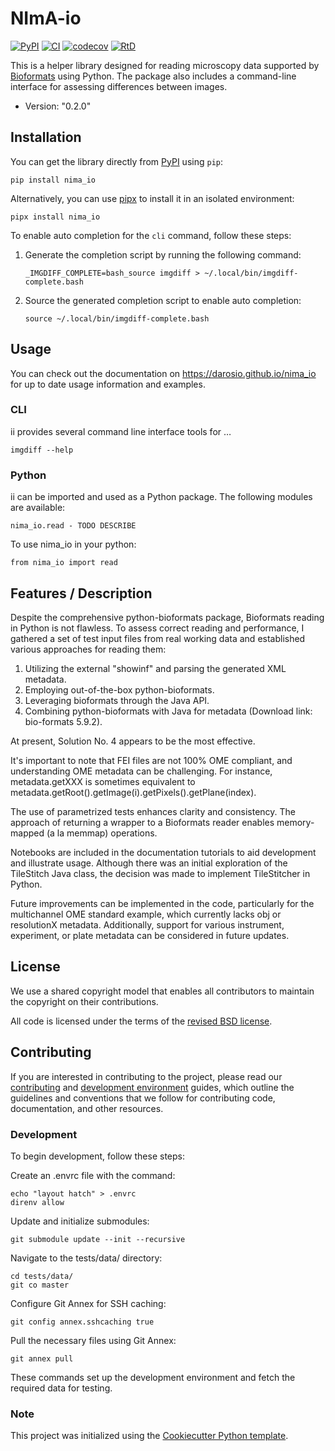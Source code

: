 # NImA-io

[![PyPI](https://img.shields.io/pypi/v/nima_io.svg)](https://pypi.org/project/nima_io/)
[![CI](https://github.com/darosio/nima_io/actions/workflows/ci.yml/badge.svg)](https://github.com/darosio/nima_io/actions/workflows/ci.yml)
[![codecov](https://codecov.io/gh/darosio/nima_io/branch/main/graph/badge.svg?token=OU6F9VFUQ6)](https://codecov.io/gh/darosio/nima_io)
[![RtD](https://readthedocs.org/projects/nima_io/badge/?version=latest)](https://nima-io.readthedocs.io/en/latest/?badge=latest)

<!-- [![RtD](https://readthedocs.org/projects/nima_io/badge/)](https://nima_io.readthedocs.io/) -->

This is a helper library designed for reading microscopy data supported by
[Bioformats](https://www.openmicroscopy.org/bio-formats/) using Python. The
package also includes a command-line interface for assessing differences between
images.

- Version: "0.2.0"

## Installation

You can get the library directly from [PyPI](https://pypi.org/project/nima_io/)
using `pip`:

    pip install nima_io

Alternatively, you can use [pipx](https://pypa.github.io/pipx/) to install it in
an isolated environment:

    pipx install nima_io

To enable auto completion for the `cli` command, follow these steps:

1.  Generate the completion script by running the following command:

        _IMGDIFF_COMPLETE=bash_source imgdiff > ~/.local/bin/imgdiff-complete.bash

2.  Source the generated completion script to enable auto completion:

        source ~/.local/bin/imgdiff-complete.bash

## Usage

You can check out the documentation on <https://darosio.github.io/nima_io> for
up to date usage information and examples.

### CLI

ii provides several command line interface tools for …

    imgdiff --help

### Python

ii can be imported and used as a Python package. The following modules are
available:

    nima_io.read - TODO DESCRIBE

To use nima_io in your python:

    from nima_io import read

## Features / Description

Despite the comprehensive python-bioformats package, Bioformats reading in
Python is not flawless. To assess correct reading and performance, I gathered a
set of test input files from real working data and established various
approaches for reading them:

1. Utilizing the external "showinf" and parsing the generated XML metadata.
2. Employing out-of-the-box python-bioformats.
3. Leveraging bioformats through the Java API.
4. Combining python-bioformats with Java for metadata (Download link: bio-formats 5.9.2).

At present, Solution No. 4 appears to be the most effective.

It's important to note that FEI files are not 100% OME compliant, and
understanding OME metadata can be challenging. For instance, metadata.getXXX is
sometimes equivalent to
metadata.getRoot().getImage(i).getPixels().getPlane(index).

The use of parametrized tests enhances clarity and consistency. The approach of
returning a wrapper to a Bioformats reader enables memory-mapped (a la memmap)
operations.

Notebooks are included in the documentation tutorials to aid development and
illustrate usage. Although there was an initial exploration of the TileStitch
Java class, the decision was made to implement TileStitcher in Python.

Future improvements can be implemented in the code, particularly for the
multichannel OME standard example, which currently lacks obj or resolutionX
metadata. Additionally, support for various instrument, experiment, or plate
metadata can be considered in future updates.

## License

We use a shared copyright model that enables all contributors to maintain the
copyright on their contributions.

All code is licensed under the terms of the [revised BSD license](LICENSE.txt).

## Contributing

If you are interested in contributing to the project, please read our
[contributing](https://darosio.github.io/nima_io/references/contributing.html)
and
[development environment](https://darosio.github.io/nima_io/references/development.html)
guides, which outline the guidelines and conventions that we follow for
contributing code, documentation, and other resources.

### Development

To begin development, follow these steps:

Create an .envrc file with the command:

    echo "layout hatch" > .envrc
    direnv allow

Update and initialize submodules:

    git submodule update --init --recursive

Navigate to the tests/data/ directory:

    cd tests/data/
    git co master

Configure Git Annex for SSH caching:

    git config annex.sshcaching true

Pull the necessary files using Git Annex:

    git annex pull

These commands set up the development environment and fetch the required data for testing.

### Note

This project was initialized using the [Cookiecutter Python
template](https://github.com/darosio/cookiecutter-python).
